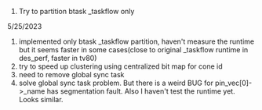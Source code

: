 1. Try to partition btask \_taskflow only

5/25/2023
1. implemented only btask \_taskflow partition, haven't measure the runtime but it seems faster in some cases(close to original \_taskflow runtime in des\_perf, faster in tv80)
2. try to speed up clustering using centralized bit map for cone id 
3. need to remove global sync task
4. solve global sync task problem. But there is a weird BUG for pin\_vec[0]->\_name has segmentation fault. Also I haven't test the runtime yet. Looks similar.


